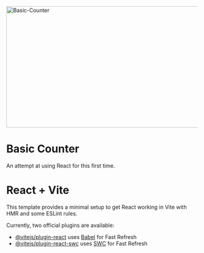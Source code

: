<img src="https://socialify.git.ci/zibusisojnduna/Basic-Counter/image?language=1&owner=1&name=1&stargazers=1&theme=Light" alt="Basic-Counter" width="640" height="320" />

<h1>Basic Counter</h1>
An attempt at using React for this first time.

# React + Vite

This template provides a minimal setup to get React working in Vite with HMR and some ESLint rules.

Currently, two official plugins are available:

- [@vitejs/plugin-react](https://github.com/vitejs/vite-plugin-react/blob/main/packages/plugin-react/README.md) uses [Babel](https://babeljs.io/) for Fast Refresh
- [@vitejs/plugin-react-swc](https://github.com/vitejs/vite-plugin-react-swc) uses [SWC](https://swc.rs/) for Fast Refresh
